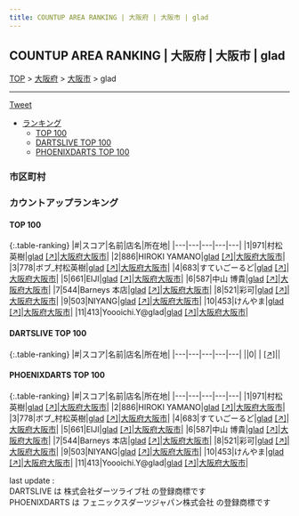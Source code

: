 ```yaml
---
title: COUNTUP AREA RANKING | 大阪府 | 大阪市 | glad
---
```

## COUNTUP AREA RANKING | 大阪府 | 大阪市 | glad

[TOP](/darts/rank/) > [大阪府](/darts/rank/大阪府/) > [大阪市](/darts/rank/大阪府/大阪市/) > glad

___

<a href="https://twitter.com/share?ref_src=twsrc%5Etfw" data-text="COUNTUP AREA RANKING | 大阪府大阪市glad" class="twitter-share-button" data-hashtags="DARTSLIVE,PHOENIXDARTS,darts,ダーツ" data-show-count="false">Tweet</a>

* [ランキング](#カウントアップランキング)
    * [TOP 100](#top-100)
    * [DARTSLIVE TOP 100](#dartslive-top-100)
    * [PHOENIXDARTS TOP 100](#phoenixdarts-top-100)

### 市区町村

<ul>

</ul>

### カウントアップランキング

#### TOP 100



{:.table-ranking}
|#|スコア|名前|店名|所在地|
|---|---|---|---|---|
|1|971|<span class="rank-name-pd"><span class="pro-icon-pd"></span>村松 英樹</span>|<a href="/darts/rank/shops/10701.html">glad</a> <a href="https://vs.phoenixdarts.com/jp/shop/shopDetailInfo/s_10701?s_seq=10701">[↗]</a>|<a href="/darts/rank/大阪府/大阪市">大阪府大阪市</a>|
|2|886|<span class="rank-name-pd">HIROKI YAMANO</span>|<a href="/darts/rank/shops/10701.html">glad</a> <a href="https://vs.phoenixdarts.com/jp/shop/shopDetailInfo/s_10701?s_seq=10701">[↗]</a>|<a href="/darts/rank/大阪府/大阪市">大阪府大阪市</a>|
|3|778|<span class="rank-name-pd">ボブ_村松英樹</span>|<a href="/darts/rank/shops/10701.html">glad</a> <a href="https://vs.phoenixdarts.com/jp/shop/shopDetailInfo/s_10701?s_seq=10701">[↗]</a>|<a href="/darts/rank/大阪府/大阪市">大阪府大阪市</a>|
|4|683|<span class="rank-name-pd">すていごーるど</span>|<a href="/darts/rank/shops/10701.html">glad</a> <a href="https://vs.phoenixdarts.com/jp/shop/shopDetailInfo/s_10701?s_seq=10701">[↗]</a>|<a href="/darts/rank/大阪府/大阪市">大阪府大阪市</a>|
|5|661|<span class="rank-name-pd">EIJI</span>|<a href="/darts/rank/shops/10701.html">glad</a> <a href="https://vs.phoenixdarts.com/jp/shop/shopDetailInfo/s_10701?s_seq=10701">[↗]</a>|<a href="/darts/rank/大阪府/大阪市">大阪府大阪市</a>|
|6|587|<span class="rank-name-pd">中山 博貴</span>|<a href="/darts/rank/shops/10701.html">glad</a> <a href="https://vs.phoenixdarts.com/jp/shop/shopDetailInfo/s_10701?s_seq=10701">[↗]</a>|<a href="/darts/rank/大阪府/大阪市">大阪府大阪市</a>|
|7|544|<span class="rank-name-pd">Barneys 本店</span>|<a href="/darts/rank/shops/10701.html">glad</a> <a href="https://vs.phoenixdarts.com/jp/shop/shopDetailInfo/s_10701?s_seq=10701">[↗]</a>|<a href="/darts/rank/大阪府/大阪市">大阪府大阪市</a>|
|8|521|<span class="rank-name-pd">彩可</span>|<a href="/darts/rank/shops/10701.html">glad</a> <a href="https://vs.phoenixdarts.com/jp/shop/shopDetailInfo/s_10701?s_seq=10701">[↗]</a>|<a href="/darts/rank/大阪府/大阪市">大阪府大阪市</a>|
|9|503|<span class="rank-name-pd">NIYANG</span>|<a href="/darts/rank/shops/10701.html">glad</a> <a href="https://vs.phoenixdarts.com/jp/shop/shopDetailInfo/s_10701?s_seq=10701">[↗]</a>|<a href="/darts/rank/大阪府/大阪市">大阪府大阪市</a>|
|10|453|<span class="rank-name-pd">けんやま</span>|<a href="/darts/rank/shops/10701.html">glad</a> <a href="https://vs.phoenixdarts.com/jp/shop/shopDetailInfo/s_10701?s_seq=10701">[↗]</a>|<a href="/darts/rank/大阪府/大阪市">大阪府大阪市</a>|
|11|413|<span class="rank-name-pd">Yoooichi.Y@glad</span>|<a href="/darts/rank/shops/10701.html">glad</a> <a href="https://vs.phoenixdarts.com/jp/shop/shopDetailInfo/s_10701?s_seq=10701">[↗]</a>|<a href="/darts/rank/大阪府/大阪市">大阪府大阪市</a>|


#### DARTSLIVE TOP 100



{:.table-ranking}
|#|スコア|名前|店名|所在地|
|---|---|---|---|---|
||0|<span class="rank-name-dl"> </span>|<a href="/darts/rank/shops/.html"></a> <a href="">[↗]</a>|<a href="/darts/rank//"></a>|


#### PHOENIXDARTS TOP 100



{:.table-ranking}
|#|スコア|名前|店名|所在地|
|---|---|---|---|---|
|1|971|<span class="rank-name-pd"><span class="pro-icon-pd"></span>村松 英樹</span>|<a href="/darts/rank/shops/10701.html">glad</a> <a href="https://vs.phoenixdarts.com/jp/shop/shopDetailInfo/s_10701?s_seq=10701">[↗]</a>|<a href="/darts/rank/大阪府/大阪市">大阪府大阪市</a>|
|2|886|<span class="rank-name-pd">HIROKI YAMANO</span>|<a href="/darts/rank/shops/10701.html">glad</a> <a href="https://vs.phoenixdarts.com/jp/shop/shopDetailInfo/s_10701?s_seq=10701">[↗]</a>|<a href="/darts/rank/大阪府/大阪市">大阪府大阪市</a>|
|3|778|<span class="rank-name-pd">ボブ_村松英樹</span>|<a href="/darts/rank/shops/10701.html">glad</a> <a href="https://vs.phoenixdarts.com/jp/shop/shopDetailInfo/s_10701?s_seq=10701">[↗]</a>|<a href="/darts/rank/大阪府/大阪市">大阪府大阪市</a>|
|4|683|<span class="rank-name-pd">すていごーるど</span>|<a href="/darts/rank/shops/10701.html">glad</a> <a href="https://vs.phoenixdarts.com/jp/shop/shopDetailInfo/s_10701?s_seq=10701">[↗]</a>|<a href="/darts/rank/大阪府/大阪市">大阪府大阪市</a>|
|5|661|<span class="rank-name-pd">EIJI</span>|<a href="/darts/rank/shops/10701.html">glad</a> <a href="https://vs.phoenixdarts.com/jp/shop/shopDetailInfo/s_10701?s_seq=10701">[↗]</a>|<a href="/darts/rank/大阪府/大阪市">大阪府大阪市</a>|
|6|587|<span class="rank-name-pd">中山 博貴</span>|<a href="/darts/rank/shops/10701.html">glad</a> <a href="https://vs.phoenixdarts.com/jp/shop/shopDetailInfo/s_10701?s_seq=10701">[↗]</a>|<a href="/darts/rank/大阪府/大阪市">大阪府大阪市</a>|
|7|544|<span class="rank-name-pd">Barneys 本店</span>|<a href="/darts/rank/shops/10701.html">glad</a> <a href="https://vs.phoenixdarts.com/jp/shop/shopDetailInfo/s_10701?s_seq=10701">[↗]</a>|<a href="/darts/rank/大阪府/大阪市">大阪府大阪市</a>|
|8|521|<span class="rank-name-pd">彩可</span>|<a href="/darts/rank/shops/10701.html">glad</a> <a href="https://vs.phoenixdarts.com/jp/shop/shopDetailInfo/s_10701?s_seq=10701">[↗]</a>|<a href="/darts/rank/大阪府/大阪市">大阪府大阪市</a>|
|9|503|<span class="rank-name-pd">NIYANG</span>|<a href="/darts/rank/shops/10701.html">glad</a> <a href="https://vs.phoenixdarts.com/jp/shop/shopDetailInfo/s_10701?s_seq=10701">[↗]</a>|<a href="/darts/rank/大阪府/大阪市">大阪府大阪市</a>|
|10|453|<span class="rank-name-pd">けんやま</span>|<a href="/darts/rank/shops/10701.html">glad</a> <a href="https://vs.phoenixdarts.com/jp/shop/shopDetailInfo/s_10701?s_seq=10701">[↗]</a>|<a href="/darts/rank/大阪府/大阪市">大阪府大阪市</a>|
|11|413|<span class="rank-name-pd">Yoooichi.Y@glad</span>|<a href="/darts/rank/shops/10701.html">glad</a> <a href="https://vs.phoenixdarts.com/jp/shop/shopDetailInfo/s_10701?s_seq=10701">[↗]</a>|<a href="/darts/rank/大阪府/大阪市">大阪府大阪市</a>|


<div class="footer border-top border-gray-light mt-5 pt-3 text-right text-gray">
    last update : <span style="font-weight: italic" id="foot_last_modified"></span><br />
    DARTSLIVE は 株式会社ダーツライブ社 の登録商標です<br />
    PHOENIXDARTS は フェニックスダーツジャパン株式会社 の登録商標です<br />
</div>

<script src="https://cdnjs.cloudflare.com/ajax/libs/jquery.tablesorter/2.31.3/js/jquery.tablesorter.min.js" integrity="sha512-qzgd5cYSZcosqpzpn7zF2ZId8f/8CHmFKZ8j7mU4OUXTNRd5g+ZHBPsgKEwoqxCtdQvExE5LprwwPAgoicguNg==" crossorigin="anonymous" referrerpolicy="no-referrer"></script>
<link rel="stylesheet" href="https://cdnjs.cloudflare.com/ajax/libs/jquery.tablesorter/2.31.3/css/theme.default.min.css" integrity="sha512-wghhOJkjQX0Lh3NSWvNKeZ0ZpNn+SPVXX1Qyc9OCaogADktxrBiBdKGDoqVUOyhStvMBmJQ8ZdMHiR3wuEq8+w==" crossorigin="anonymous" referrerpolicy="no-referrer" />
<script>
$(function() {
    $(".table-ranking").tablesorter({sortList:[[0, 0]]});
    $("#foot_last_modified").text(formatDate(new Date(document.lastModified), 'yyyy-MM-dd HH:mm:ss'));
});
</script>

<script async src="https://platform.twitter.com/widgets.js" charset="utf-8"></script>